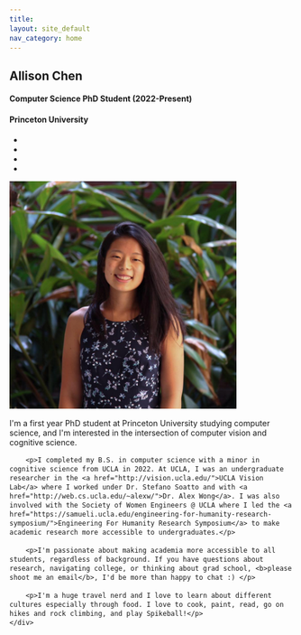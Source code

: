 ```yaml
---
title:
layout: site_default
nav_category: home
---
```


<div id="aboutMe">
	<div class="row">
		<div class="column_2">
			<h2 class="test">Allison Chen</h2>
			<h4>Computer Science PhD Student (2022-Present)</h4>
			<h4>Princeton University</h4>
			<section id="">
				<div class="icon_list_div">
					<ul class="social">
							<li class="list-inline-item"><a href="https://www.linkedin.com/in/allison-chen-576136147"><i class="fa fa-linkedin-square"></i></a></li>
							<li class="list-inline-item"><a href="https://github.com/allisonchen23"><i class="fa fa-github" aria-hidden="true"></i></a></li>
							<li class="list-inline-item"><a href="mailto:allisonchen23@gmail.com" target="_self"><i class="fa fa-envelope"></i></a></li>
							<li class="list-inline-item"><a href="https://www.instagram.com/allison_chen7"><i class="fa fa-instagram"></i></a></li>
							<!--
							<li class="list-inline-item"><a href="javascript:void();"><i class="fa fa-facebook"></i></a></li>
							<li class="list-inline-item"><a href="javascript:void();"><i class="fa fa-instagram"></i></a></li>
					-->
					</ul>
				</div>
			</section>
		</div>
		<div class="column_2">
				<img src="assets/images/index/Pro_pic2.jpg" id="profile-image" alt="LinkedIn Headshot" width="80%" >
		</div>
	</div>
	<div>
		<p>I'm a first year PhD student at Princeton University studying computer science, and I'm interested in the intersection of computer vision and cognitive science. </p>

		<p>I completed my B.S. in computer science with a minor in cognitive science from UCLA in 2022. At UCLA, I was an undergraduate researcher in the <a href="http://vision.ucla.edu/">UCLA Vision Lab</a> where I worked under Dr. Stefano Soatto and with <a href="http://web.cs.ucla.edu/~alexw/">Dr. Alex Wong</a>. I was also involved with the Society of Women Engineers @ UCLA where I led the <a href="https://samueli.ucla.edu/engineering-for-humanity-research-symposium/">Engineering For Humanity Research Symposium</a> to make academic research more accessible to undergraduates.</p>

		<p>I'm passionate about making academia more accessible to all students, regardless of background. If you have questions about research, navigating college, or thinking about grad school, <b>please shoot me an email</b>, I'd be more than happy to chat :) </p>
		
		<p>I'm a huge travel nerd and I love to learn about different cultures especially through food. I love to cook, paint, read, go on hikes and rock climbing, and play Spikeball!</p>
	</div>
</div>
